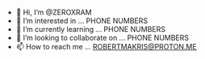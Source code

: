 - 👋 Hi, I’m @ZEROXRAM
- 👀 I’m interested in ... PHONE NUMBERS
- 🌱 I’m currently learning ... PHONE NUMBERS
- 💞️ I’m looking to collaborate on ... PHONE NUMBERS
- 📫 How to reach me ... ROBERTMAKRIS@PROTON.ME

<!---
ZEROXRAM/ZEROXRAM is a ✨ special ✨ repository because its `README.md` (this file) appears on your GitHub profile.
You can click the Preview link to take a look at your changes.
--->
